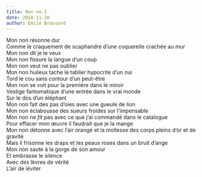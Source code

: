 ```yaml
---
title: Non no.1
date: 2018-11-20
author: Émile Brassard
---
```


Mon non résonne dur  
Comme le craquement de scaphandre d’une coquerelle crachée au mur  
Mon non dit je le veux  
Mon non fissure la langue d’un coup  
Mon non veut ne pas oublier  
Mon non huileux tache le tablier hypocrite d’un oui  
Tord le cou sans contour d’un peut-être  
Mon non se voit pour la première dans le miroir  
Vestige fantomatique d’une entrée dans le vrai monde  
Sur le dos d’un éléphant  
Mon non fait des pas d’oies avec une gueule de lion  
Mon non éclabousse des sueurs froides sur l’impensable  
Mon non ne _fit_ pas avec ce que j’ai commandé dans le catalogue  
Pour effacer mon œuvre il faudrait que je la mange  
Mon non détonne avec l’air orangé et la mollesse des corps pleins d’or et de gravité  
Mais il frisonne les draps et les peaux roses dans un bruit d’ange  
Mon non saute à la gorge de son amour  
Et embrasse le silence  
Avec des lèvres de vérité  
L’air de léviter
